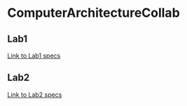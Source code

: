 # ComputerArchitectureCollab

## Lab1
[Link to Lab1 specs](http://users.csc.calpoly.edu/~jseng/Fall15/lab1/lab1.html)

## Lab2
[Link to Lab2 specs](http://users.csc.calpoly.edu/~jseng/Fall15/lab2/lab2.html)
